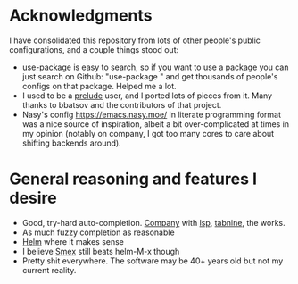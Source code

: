 # Acknowledgments

I have consolidated this repository from lots of other people's public configurations, and a couple things stood out:

- [use-package](https://github.com/jwiegley/use-package) is easy to search, so if you want to use a package you can just search on Github: "use-package <name>" and get thousands of people's configs on that package. Helped me a lot.
- I used to be a [prelude](https://github.com/bbatsov/prelude) user, and I ported lots of pieces from it. Many thanks to bbatsov and the contributors of that project.
- Nasy's config https://emacs.nasy.moe/ in literate programming format was a nice source of inspiration, albeit a bit over-complicated at times in my opinion (notably on company, I got too many cores to care about shifting backends around).

# General reasoning and features I desire

- Good, try-hard auto-completion. [Company](https://github.com/company-mode/company-mode) with [lsp](https://github.com/emacs-lsp/lsp-mode), [tabnine](https://github.com/TommyX12/company-tabnine), the works.
- As much fuzzy completion as reasonable
- [Helm](https://github.com/emacs-helm/helm) where it makes sense
- I believe [Smex](https://github.com/nonsequitur/smex/) still beats helm-M-x though
- Pretty shit everywhere. The software may be 40+ years old but not my current reality.
